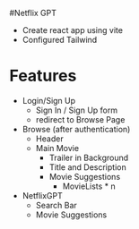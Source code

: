 #Netflix GPT

- Create react app using vite
- Configured Tailwind


# Features
- Login/Sign Up
    - Sign In / Sign Up form
    - redirect to Browse Page
- Browse (after authentication)
    - Header
    - Main Movie
        - Trailer in Background
        - Title and Description
        - Movie Suggestions
            - MovieLists * n
- NetflixGPT
    - Search Bar
    - Movie Suggestions